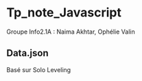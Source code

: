 # Tp_note_Javascript  

Groupe Info2.1A : Naima Akhtar, Ophélie Valin  

## Data.json  
Basé sur Solo Leveling  
